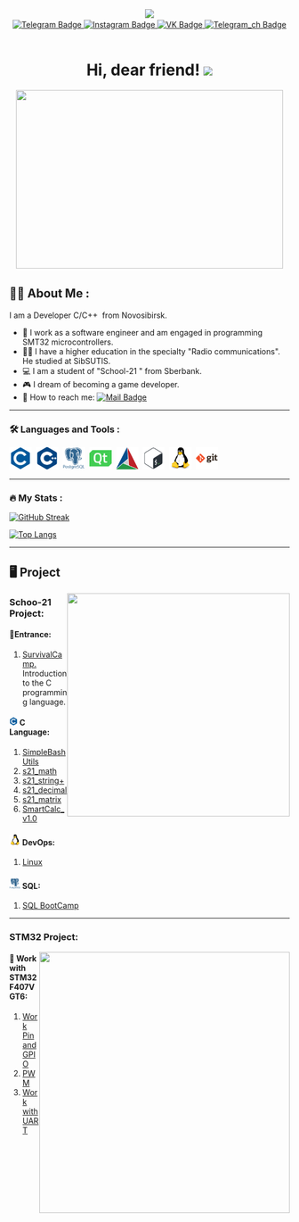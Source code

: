 <div id="header" align="center">
  <img src="https://media.giphy.com/media/v1.Y2lkPTc5MGI3NjExc2wwaWV6MWxrM2JrYnNtZXVnM3pvaTVnanQxY3Zxd3MycXlyYTlvYiZlcD12MV9pbnRlcm5hbF9naWZfYnlfaWQmY3Q9cw/3kPDmoWdBpQPNhCnUG/giphy.gif" width="150"/>
</div>
<div id="badges" align="center">
  <a href="https://t.me/Little_bany">
  <img src="https://img.shields.io/badge/Telegram-blue?logo=telegram&logoColor=white&style=for-the-badge" alt="Telegram Badge"/>
  </a>
  <a href="https://www.instagram.com/little__banny?igsh=MTh2bmlldGVyZHIyeg%3D%3D&utm_source=qr">
  <img src="https://img.shields.io/badge/Instagram-rgb(193,%2053,%20132)?logo=instagram&logoColor=white&style=for-the-badge" alt="Instagram Badge"/>
  </a>
  <a href="https://vk.com/sergeygorkovenko">
  <img src="https://img.shields.io/badge/VK-rgb(0,50,215)?logo=vk&logoColor=white&style=for-the-badge" alt="VK Badge"/>
  </a>  
  <a href="https://t.me/Little_banny1998">
  <img src="https://img.shields.io/badge/Telegram_channel.h-%20rgb(61,189,115)?logo=telegram&logoColor=white&style=for-the-badge" alt="Telegram_ch Badge"/>
  </a>
</div>
<div id="count" align="center">
<img src="https://komarev.com/ghpvc/?username=your-github-beregonb&style=for-the-badge&color=blue" alt=""/>
</div>
<h1 align="center">
  Hi, dear friend!
  <img src="https://media.giphy.com/media/hvRJCLFzcasrR4ia7z/giphy.gif" width="30px"/>
</h1>
<div align="center">
  <img src="https://avatars.dzeninfra.ru/get-zen_doc/271828/pub_6558e3c1b369c474f9838c92_6558e47665e2fc05706cff80/scale_1200" width="480" height="320"/>
</div>

## :man_technologist: About Me :
I am a Developer C/C++ <img src="" width="30"> from Novosibirsk.
- :briefcase: I work as a software engineer and am engaged in programming SMT32 microcontrollers.
- :man_student: I have a higher education in the specialty "Radio communications". He studied at SibSUTIS.
- :computer: I am a student of "School-21 " from Sberbank.
- :video_game: I dream of becoming a game developer.
- :email: How to reach me: [![Mail Badge](https://img.shields.io/badge/-Mail-blue?style=flat&logo=icloud&logoColor=white)](mailto:noka96@mail.ru)
---
### :hammer_and_wrench: Languages and Tools :
<div>
  <img src="https://github.com/devicons/devicon/blob/master/icons/c/c-plain.svg" title="C" alt="C" width="40" height="40"/>&nbsp;
  <img src="https://github.com/devicons/devicon/blob/master/icons/cplusplus/cplusplus-plain.svg" title="C++" alt="C++" width="40" height="40"/>&nbsp;
  <img src="https://github.com/devicons/devicon/blob/master/icons/postgresql/postgresql-plain-wordmark.svg" title="PostgreSQL" alt="PostgreSQL" width="40" height="40"/>&nbsp;
  <img src="https://github.com/devicons/devicon/blob/master/icons/qt/qt-original.svg" title="Qt" alt="Qt" width="40" height="40"/>&nbsp;
  <img src="https://github.com/devicons/devicon/blob/master/icons/cmake/cmake-original.svg" title="CMake" alt="CMake" width="40" height="40"/>&nbsp;
  <img src="https://github.com/devicons/devicon/blob/master/icons/bash/bash-original.svg" title="Bash" alt="Bash" width="40" height="40"/>&nbsp;
  <img src="https://github.com/devicons/devicon/blob/master/icons/linux/linux-original.svg" title="Linux" alt="Linux" width="40" height="40"/>&nbsp;
  <img src="https://github.com/devicons/devicon/blob/master/icons/git/git-original-wordmark.svg" title="Git" alt="Git" width="40" height="40"/>
</div>

---
### :fire: My Stats :
<a href="https://git.io/streak-stats"><img src="https://github-readme-streak-stats.herokuapp.com?user=beregonb" alt="GitHub Streak" /></a>

[![Top Langs](https://github-readme-stats.vercel.app/api/top-langs/?username=beregonb&layout=compact&theme=vision-friendly-white)](https://github.com/anuraghazra/github-readme-stats)

---
## :desktop_computer: Project
<div align="center">
  <img src="https://sun6-22.userapi.com/s/v1/ig2/nQqp5N3-2oObQ41p_d-MrMwTZVLDbpJ5M1_GA48QaFsw4JliJ4C7_cYDioHk98NQGZTI-JNDV5l18kU4glAbb02g.jpg?size=2160x2160&quality=96&crop=0,0,2160,2160&ava=1" width="400" height="400" align="right"/>
</div>

### Schoo-21 Project:

#### :battery:Entrance:
1. [SurvivalCamp.](https://github.com/beregonb/School_21) Introduction to the C programming language.

#### <img src="https://github.com/devicons/devicon/blob/master/icons/c/c-plain.svg" width="15" height="15" /> C Language:

1. [SimpleBashUtils](https://github.com/beregonb/s21_SimpleBashUtils)
2. [s21_math](https://github.com/beregonb/s21_math)
3. [s21_string+](https://github.com/beregonb/s21_stringplus)
4. [s21_decimal]()
5. [s21_matrix](https://github.com/beregonb/s21_matrix)
6. [SmartCalc_v1.0](https://github.com/beregonb/SmartCalc-v1.0)

#### <img src="https://github.com/devicons/devicon/blob/master/icons/linux/linux-original.svg" width="20" height="20"/> DevOps:
1. [Linux](https://github.com/beregonb/Linux_01)

#### <img src="https://github.com/devicons/devicon/blob/master/icons/postgresql/postgresql-plain-wordmark.svg" width="20" height="20"/> SQL:
1. [SQL BootCamp]()

---
### STM32 Project:
<div align="center">
  <img src="https://i.ebayimg.com/00/s/NjY4WDY1MA==/z/b3kAAOSw8w1X~Ll-/$_32.JPG?set_id=880000500F" width="450" height="468" align="right"/>
</div>

#### :floppy_disk: Work with STM32F407VGT6:

1. [Work Pin and GPIO](https://github.com/beregonb/STM32/tree/develop/Project-1)
2. [PWM](https://github.com/beregonb/STM32/tree/develop/Project-3)
3. [Work with UART](https://github.com/beregonb/STM32/tree/develop/Project-4)



